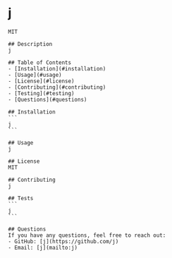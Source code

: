 # j

    MIT
    
    ## Description
    j
    
    ## Table of Contents
    - [Installation](#installation)
    - [Usage](#usage)
    - [License](#license)
    - [Contributing](#contributing)
    - [Testing](#testing)
    - [Questions](#questions)
    
    ## Installation
    ```
    j
    ```
    
    ## Usage
    j
    
    ## License
    MIT
    
    ## Contributing
    j
    
    ## Tests
    ```
    j
    ```
    
    ## Questions
    If you have any questions, feel free to reach out:
    - GitHub: [j](https://github.com/j)
    - Email: [j](mailto:j)
    